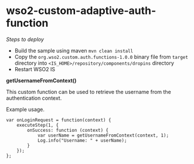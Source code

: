 # wso2-custom-adaptive-auth-function

*Steps to deploy*
- Build the sample using maven `mvn clean install`
- Copy the `org.wso2.custom.auth.functions-1.0.0` binary file from `target` directory into 
  `<IS_HOME>/repository/components/dropins` directory
- Restart WSO2 IS

**getUsernameFromContext()**

This custom function can be used to retrieve the username from the authentication context.

Example usage.
```
var onLoginRequest = function(context) {
    executeStep(1, {
        onSuccess: function (context) {
            var userName = getUsernameFromContext(context, 1);
            Log.info("Username: " + userName);
        } 
    });
};
```
